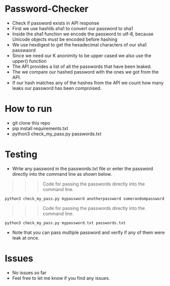 # Password-Checker
- Check if password exists in API response
- First we use hashlib.sha1 to convert our password to sha1
- Inside the sha1 function we encode the password to utf-8, because Unicode objects must be encoded before hashing
- We use hexdigest to get the hexadecimal characters of our sha1 passwaord
- Since we need our K anonimity to be upper cased we also use the upper() function
- The API provides a list of all the passwords that have been leaked.
- The we compare our hashed password with the ones we got from the API.
- If our hash matches any of the hashes from the API we count how many leaks our password has been comproised.

# How to run
- git clone this repo
- pip install requirements.txt
- python3 check_my_pass.py passwords.txt

# Testing
- Write any password in the passwords.txt file or enter the password directly into the command line as shown below.

>>> Code for passing the passwords directly into the command line.

```python3 check_my_pass.py mypassword anotherpassword somerandompassword```

>>> Code for passing the passwords directly into the command line.

```python3 check_my_pass.py mypassword.txt passwords.txt```

- Note that you can pass multiple password and verify if any of them were leak at once.

# Issues
- No issues so far
- Feel free to let me know if you find any issues.
